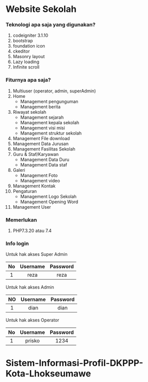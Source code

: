 # Website Sekolah

### Teknologi apa saja yang digunakan?
1. codeigniter 3.1.10
2. bootstrap
3. foundation icon
4. ckeditor
5. Masonry layout
6. Lazy loading
7. Infinite scroll

### Fiturnya apa saja?
1. Multiuser (operator, admin, superAdmin)
2. Home
	- Management pengunguman
	- Management berita
3. Riwayat sekolah
	- Management sejarah
	- Management kepala sekolah
	- Management visi misi
	- Management struktur sekolah
4. Management File download
5. Management Data Jurusan
6. Management Fasilitas Sekolah
7. Guru & Staf/Karyawan
	- Management Data Duru
	- Management Data staf
8. Galeri
	- Management Foto
	- Management video
9. Management Kontak
10. Pengaturan
	- Management Logo Sekolah
	- Management Opening Word
11. Management User

### Memerlukan
1. PHP7.3.20 atau 7.4

### Info login
Untuk hak akses Super Admin

**No**|**Username**|**Password**
:----:|:----:|:----:
1|reza|reza

Untuk hak akses Admin

**NO**|**Username**|**Password**
:----:|:----:|:----:
1|dian|dian

Untuk hak akses Operator

**No**|**Username**|**Password**
:----:|:----:|:----:
1|prisko|1234
# Sistem-Informasi-Profil-DKPPP-Kota-Lhokseumawe
